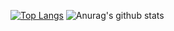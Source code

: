 [![Top Langs](https://github-readme-stats.vercel.app/api/top-langs/?username=lucazz&theme=cobalt)](https://github.com/anuraghazra/github-readme-stats)
![Anurag's github stats](https://github-readme-stats.vercel.app/api?username=lucazz&show_icons=true&theme=cobalt)
